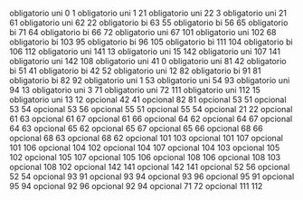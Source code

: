 obligatorio uni 0 1
obligatorio uni 1 21
obligatorio uni 22 3
obligatorio uni 21 61
obligatorio uni 62 22
obligatorio bi 63 55
obligatorio bi 56 65
obligatorio bi 71 64
obligatorio bi 66 72
obligatorio uni 67 101
obligatorio uni 102 68
obligatorio bi 103 95
obligatorio bi 96 105
obligatorio bi 111 104
obligatorio bi 106 112
obligatorio uni 141 13
obligatorio uni 15 142
obligatorio uni 107 141
obligatorio uni 142 108
obligatorio uni 41 0
obligatorio uni 81 42
obligatorio bi 51 41
obligatorio bi 42 52
obligatorio uni 12 82
obligatorio bi 91 81
obligatorio bi 82 92
obligatorio uni 1 53
obligatorio uni 54 93
obligatorio uni 94 13
obligatorio uni 3 71
obligatorio uni 72 111
obligatorio uni 112 15
obligatorio uni 13 12
opcional 42 41
opcional 82 81
opcional 53 51
opcional 53 54
opcional 53 56
opcional 55 51
opcional 55 54
opcional 21 22
opcional 61 63
opcional 61 67
opcional 61 66
opcional 64 62
opcional 64 67
opcional 64 63
opcional 65 62
opcional 65 67
opcional 65 66
opcional 68 66
opcional 68 63
opcional 68 62
opcional 101 103
opcional 101 107
opcional 101 106
opcional 104 102
opcional 104 107
opcional 104 103
opcional 105 102
opcional 105 107
opcional 105 106
opcional 108 106
opcional 108 103
opcional 108 102
opcional 142 141
opcional 142 141
opcional 52 56
opcional 52 54
opcional 93 91
opcional 93 94
opcional 93 96
opcional 95 91
opcional 95 94
opcional 92 96
opcional 92 94
opcional 71 72
opcional 111 112